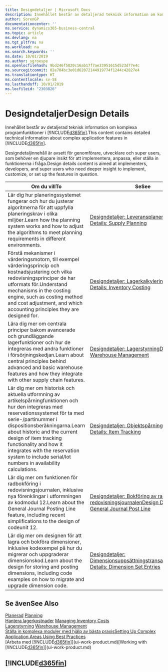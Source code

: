 ```yaml
---
title: Designdetaljer | Microsoft Docs
description: Innehållet består av detaljerad teknisk information om komplexa programfunktioner i Business Central.
author: SorenGP
documentationcenter: ''
ms.service: dynamics365-business-central
ms.topic: article
ms.devlang: na
ms.tgt_pltfrm: na
ms.workload: na
ms.search.keywords: ''
ms.date: 10/01/2019
ms.author: sgroespe
ms.openlocfilehash: 9bd246f5820c16ab17f7ae33951615d523d77e4c
ms.sourcegitcommit: 02e704bc3e01d62072144919774f1244c42827e4
ms.translationtype: HT
ms.contentlocale: sv-SE
ms.lasthandoff: 10/01/2019
ms.locfileid: "2303826"
---
```

# <a name="design-details"></a><span data-ttu-id="07a03-103">Designdetaljer</span><span class="sxs-lookup"><span data-stu-id="07a03-103">Design Details</span></span>
<span data-ttu-id="07a03-104">Innehållet består av detaljerad teknisk information om komplexa programfunktioner i [!INCLUDE[d365fin](includes/d365fin_md.md)].</span><span class="sxs-lookup"><span data-stu-id="07a03-104">This content contains detailed technical information about complex application features in [!INCLUDE[d365fin](includes/d365fin_md.md)].</span></span>  

 <span data-ttu-id="07a03-105">Designdetaljinnehåll är avsett för genomförare, utvecklare och super users, som behöver en djupare insikt för att implementera, anpassa, eller ställa in funktionerna i fråga.</span><span class="sxs-lookup"><span data-stu-id="07a03-105">Design details content is aimed at implementers, developers, and super users who need deeper insight to implement, customize, or set up the features in question.</span></span>  

|<span data-ttu-id="07a03-106">**Om du vill**</span><span class="sxs-lookup"><span data-stu-id="07a03-106">**To**</span></span>|<span data-ttu-id="07a03-107">**Se**</span><span class="sxs-lookup"><span data-stu-id="07a03-107">**See**</span></span>|  
|------------|-------------|  
|<span data-ttu-id="07a03-108">Lär dig hur planeringssystemet fungerar och hur du justerar algoritmerna för att uppfylla planeringskrav i olika miljöer.</span><span class="sxs-lookup"><span data-stu-id="07a03-108">Learn how the planning system works and how to adjust the algorithms to meet planning requirements in different environments.</span></span>|[<span data-ttu-id="07a03-109">Designdetaljer: Leveransplanering</span><span class="sxs-lookup"><span data-stu-id="07a03-109">Design Details: Supply Planning</span></span>](design-details-supply-planning.md)|  
|<span data-ttu-id="07a03-110">Förstå mekanismer i värderingsmotorn, till exempel värderingsprincip och kostnadsjustering och vilka redovisningsprinciper de har utformats för.</span><span class="sxs-lookup"><span data-stu-id="07a03-110">Understand mechanisms in the costing engine, such as costing method and cost adjustment, and which accounting principles they are designed for.</span></span>|[<span data-ttu-id="07a03-111">Designdetaljer: Lagerkalkylering</span><span class="sxs-lookup"><span data-stu-id="07a03-111">Design Details: Inventory Costing</span></span>](design-details-inventory-costing.md)|  
|<span data-ttu-id="07a03-112">Lära dig mer om centrala principer bakom avancerade och grundläggande lagerfunktioner och hur de integreras med andra funktioner i försörjningskedjan.</span><span class="sxs-lookup"><span data-stu-id="07a03-112">Learn about central principles behind advanced and basic warehouse features and how they integrate with other supply chain features.</span></span>|[<span data-ttu-id="07a03-113">Designdetaljer: Lagerstyrning</span><span class="sxs-lookup"><span data-stu-id="07a03-113">Design Details: Warehouse Management</span></span>](design-details-warehouse-management.md)|  
|<span data-ttu-id="07a03-114">Lär dig mer om historisk och aktuella utformning av artikelspårningfunktionen och hur den integreras med reservationssystemet för ta med serie-/partinummer i dispositionsberäkningarna.</span><span class="sxs-lookup"><span data-stu-id="07a03-114">Learn about historic and the current design of item tracking functionality and how it integrates with the reservation system to include serial/lot numbers in availability calculations.</span></span>|[<span data-ttu-id="07a03-115">Designdetaljer: Objektspårning</span><span class="sxs-lookup"><span data-stu-id="07a03-115">Design Details: Item Tracking</span></span>](design-details-item-tracking.md)|  
|<span data-ttu-id="07a03-116">Lär dig mer om funktionen för radbokföring i redovisningsjournalen, inklusive nya förenklingar i utformningen av kodmodul 12.</span><span class="sxs-lookup"><span data-stu-id="07a03-116">Learn about the General Journal Posting Line feature, including recent simplifications to the design of codeunit 12.</span></span>|[<span data-ttu-id="07a03-117">Designdetaljer: Bokföring av rad i redovisningsjournalen</span><span class="sxs-lookup"><span data-stu-id="07a03-117">Design Details: General Journal Post Line</span></span>](design-details-general-journal-post-line.md)|
|<span data-ttu-id="07a03-118">Lär dig mer om designen för att lagra och bokföra dimensioner, inklusive kodexempel på hur du migrerar och uppgraderar dimensionskod.</span><span class="sxs-lookup"><span data-stu-id="07a03-118">Learn about the design for storing and posting dimensions, including code examples on how to migrate and upgrade dimension code.</span></span>|[<span data-ttu-id="07a03-119">Designdetaljer: Dimensionsuppsättningstransaktioner</span><span class="sxs-lookup"><span data-stu-id="07a03-119">Design Details: Dimension Set Entries</span></span>](design-details-dimension-set-entries.md)| 

## <a name="see-also"></a><span data-ttu-id="07a03-120">Se även</span><span class="sxs-lookup"><span data-stu-id="07a03-120">See Also</span></span>  
 <span data-ttu-id="07a03-121">[Planerad](production-planning.md) </span><span class="sxs-lookup"><span data-stu-id="07a03-121">[Planning](production-planning.md) </span></span>  
 <span data-ttu-id="07a03-122">[Hantera lagerkostnader](finance-manage-inventory-costs.md) </span><span class="sxs-lookup"><span data-stu-id="07a03-122">[Managing Inventory Costs](finance-manage-inventory-costs.md) </span></span>  
 <span data-ttu-id="07a03-123">[Lagerstyrning](warehouse-manage-warehouse.md) </span><span class="sxs-lookup"><span data-stu-id="07a03-123">[Warehouse Management](warehouse-manage-warehouse.md) </span></span>  
 [<span data-ttu-id="07a03-124">Ställa in komplexa moduler med hjälp av bästa praxis</span><span class="sxs-lookup"><span data-stu-id="07a03-124">Setting Up Complex Application Areas Using Best Practices</span></span>](set-up-complex-application-areas-using-best-practices.md)  
 <span data-ttu-id="07a03-125">[Arbeta med [!INCLUDE[d365fin](includes/d365fin_md.md)]](ui-work-product.md)</span><span class="sxs-lookup"><span data-stu-id="07a03-125">[Working with [!INCLUDE[d365fin](includes/d365fin_md.md)]](ui-work-product.md)</span></span>

 ## [!INCLUDE[d365fin](includes/free_trial_md.md)]  
